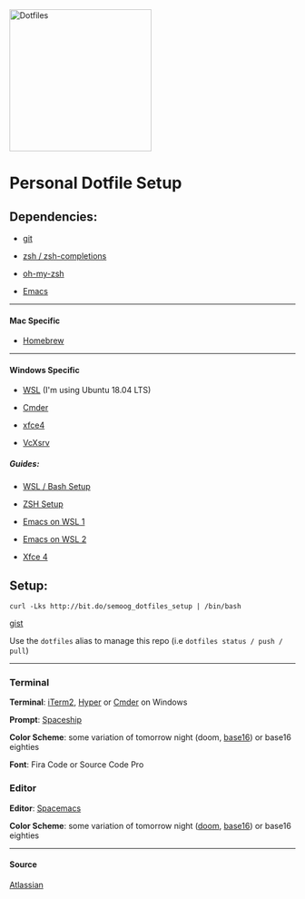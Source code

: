 <img src="http://icons.iconarchive.com/icons/danleech/simple/1024/slashdot-icon.png" alt="Dotfiles" width="250"/>

# Personal Dotfile Setup

## Dependencies:

- [git](https://git-scm.com/)

- [zsh / zsh-completions](https://www.zsh.org/)

- [oh-my-zsh](https://ohmyz.sh/)

- [Emacs](https://www.gnu.org/software/emacs/)

---

#### Mac Specific

- [Homebrew](https://brew.sh)

---

#### Windows Specific

- [WSL](https://docs.microsoft.com/en-us/windows/wsl/install-win10) (I'm using Ubuntu 18.04 LTS)

- [Cmder](https://cmder.net/)

- [xfce4](https://www.xfce.org/)

- [VcXsrv](https://sourceforge.net/projects/vcxsrv/)

##### Guides:

- [WSL / Bash Setup](https://gingter.org/2016/11/16/running-windows-10-ubuntu-bash-in-cmder/)

- [ZSH Setup](https://gingter.org/2016/08/17/install-and-run-zsh-on-windows/)

- [Emacs on WSL 1](https://www.emacswiki.org/emacs/CategoryWSL)

- [Emacs on WSL 2](https://solarianprogrammer.com/2017/05/18/emacs-windows-subsystem-linux/)

- [Xfce 4](https://solarianprogrammer.com/2017/04/16/windows-susbsystem-for-linux-xfce-4/)

## Setup:

```
curl -Lks http://bit.do/semoog_dotfiles_setup | /bin/bash
```

[gist](https://gist.github.com/semoog/0fe4880781faa9eb2676b2455a619f87)

Use the `dotfiles` alias to manage this repo (i.e `dotfiles status / push / pull`)

---

### Terminal

**Terminal**: [iTerm2](https://iterm2.com/), [Hyper](https://hyper.is/) or [Cmder](https://cmder.net/) on Windows

**Prompt**: [Spaceship](https://github.com/denysdovhan/spaceship-prompt/)

**Color Scheme**: some variation of tomorrow night (doom, [base16](https://github.com/chriskempson/base16)) or base16 eighties

**Font**: Fira Code or Source Code Pro
 
### Editor

**Editor**: [Spacemacs](http://spacemacs.org/)

**Color Scheme**: some variation of tomorrow night ([doom](https://github.com/hlissner/emacs-doom-themes), [base16](https://github.com/chriskempson/base16)) or base16 eighties

---

#### Source

[Atlassian](https://www.atlassian.com/git/tutorials/dotfiles)
